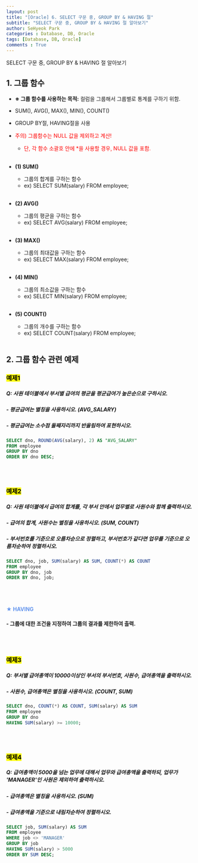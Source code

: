 ```yaml
---
layout: post
title: "[Oracle] 6. SELECT 구문 중, GROUP BY & HAVING 절"
subtitle: "SELECT 구문 중, GROUP BY & HAVING 절 알아보기"
author: SeHyeok Park
categories : Database, DB, Oracle
tags: [Database, DB, Oracle]
comments : True
---
```

<div id='preview' class='display-none'>
SELECT 구문 중, GROUP BY & HAVING 절 알아보기
</div>

## 1. 그룹 함수
- **※ 그룹 함수를 사용하는 목적:** 컬럼을 그룹해서 그룹별로 통계를 구하기 위함.
- SUM(), AVG(), MAX(), MIN(), COUNT()
- GROUP BY절, HAVING절을 사용
- <span style="color:red">주의) 그룹함수는 NULL 값을 제외하고 계산!</span>
  - <span style="color:red">단, 각 함수 소괄호 안에 *을 사용할 경우, NULL 값을 포함.</span>
  <br><br>
- **(1) SUM()**
  - 그룹의 합계를 구하는 함수
  - ex) SELECT SUM(salary) FROM employee;
  <br>

- **(2) AVG()**
  - 그룹의 평균을 구하는 함수
  - ex) SELECT AVG(salary) FROM employee;
  <br>

- **(3) MAX()**
  - 그룹의 최대값을 구하는 함수
  - ex) SELECT MAX(salary) FROM employee;
  <br>

- **(4) MIN()**
  - 그룹의 최소값을 구하는 함수
  - ex) SELECT MIN(salary) FROM employee;
  <br>

- **(5) COUNT()**
  - 그룹의 개수를 구하는 함수
  - ex) SELECT COUNT(salary) FROM employee;
  <br><br>

## 2. 그룹 함수 관련 예제
### **<mark>예제1</mark>**
##### Q: 사원 테이블에서 부서별 급여의 평균을 평균급여가 높은순으로 구하시오.
##### - 평균급여는 별칭을 사용하시오. (AVG_SALARY)
##### - 평균급여는 소수점 둘째자리까지 반올림하여 표현하시오.
```sql
SELECT dno, ROUND(AVG(salary), 2) AS "AVG_SALARY"
FROM employee
GROUP BY dno
ORDER BY dno DESC;
```
<br><br>

### **<mark>예제2</mark>**
##### Q: 사원 테이블에서 급여의 합계를, 각 부서 안에서 업무별로 사원수와 함께 출력하시오.
##### - 급여의 합계, 사원수는 별칭을 사용하시오. (SUM, COUNT)
##### - 부서번호를 기준으로 오름차순으로 정렬하고, 부서번호가 같다면 업무를 기준으로 오름차순하여 정렬하시오.
```sql
SELECT dno, job, SUM(salary) AS SUM, COUNT(*) AS COUNT
FROM employee
GROUP BY dno, job
ORDER BY dno, job;
```
<br><br>

#### <span style="color:cornflowerblue">★ HAVING</span>
#### - 그룹에 대한 조건을 지정하여 그룹의 결과를 제한하여 출력.
<br><br>

### **<mark>예제3</mark>**
##### Q: 부서별 급여총액이 10000이상인 부서의 부서번호, 사원수, 급여총액을 출력하시오.
##### - 사원수, 급여총액은 별칭을 사용하시오. (COUNT, SUM)
```sql
SELECT dno, COUNT(*) AS COUNT, SUM(salary) AS SUM
FROM employee
GROUP BY dno
HAVING SUM(salary) >= 10000;
```
<br><br>

### **<mark>예제4</mark>**
##### Q: 급여총액이 5000을 넘는 업무에 대해서 업무와 급여총액을 출력하되, 업무가 'MANAGER'인 사원은 제외하여 출력하시오.
##### - 급여총액은 별칭을 사용하시오. (SUM)
##### - 급여총액을 기준으로 내림차순하여 정렬하시오.
```sql
SELECT job, SUM(salary) AS SUM
FROM employee
WHERE job <> 'MANAGER'
GROUP BY job
HAVING SUM(salary) > 5000
ORDER BY SUM DESC;
```
<br><br>